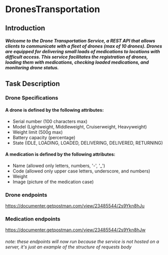 # DronesTransportation

## Introduction
##### Welcome to the Drone Transportation Service, a REST API that allows clients to communicate with a fleet of drones (max of 10 drones). Drones are equipped for delivering small loads of medications to locations with difficult access. This service facilitates the registration of drones, loading them with medications, checking loaded medications, and monitoring drone status.


## Task Description
### Drone Specifications

#### A drone is defined by the following attributes:

* Serial number (100 characters max)
* Model (Lightweight, Middleweight, Cruiserweight, Heavyweight)
* Weight limit (500g max)
* Battery capacity (percentage)
* State (IDLE, LOADING, LOADED, DELIVERING, DELIVERED, RETURNING)


#### A medication is defined by the following attributes:
* Name (allowed only letters, numbers, '-', '_')
* Code (allowed only upper case letters, underscore, and numbers)
* Weight
* Image (picture of the medication case)

### Drone endpoints
https://documenter.getpostman.com/view/23485544/2s9Ykn8hJu

### Medication endpoints
https://documenter.getpostman.com/view/23485544/2s9Ykn8hJw

###### note: these endpoints will now run because the service is not hosted on a server, it's just an example of the structure of requests body